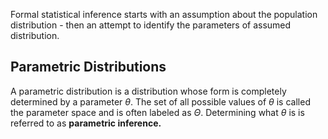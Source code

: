 Formal statistical inference starts with an assumption about the population distribution - then an attempt to identify the parameters of assumed distribution.
## Parametric Distributions
A parametric distribution is a distribution whose form is completely determined by a parameter $\theta$. The set of all possible values of $\theta$ is called the parameter space and is often labeled as $\Theta$. Determining what $\theta$ is is referred to as **parametric inference.**